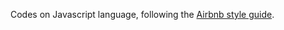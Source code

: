 Codes on Javascript language, following the [Airbnb style guide](https://github.com/airbnb/javascript/tree/master/es5).
